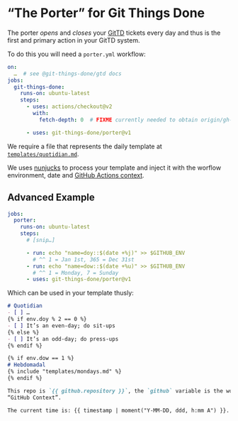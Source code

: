# “The Porter” for Git Things Done

The porter *opens* and *closes* your [GitTD] tickets every day
and thus is the first and primary action in your GitTD system.

To do this you will need a `porter.yml` workflow:

```yaml
on:
  …  # see @git-things-done/gtd docs
jobs:
  git-things-done:
    runs-on: ubuntu-latest
    steps:
      - uses: actions/checkout@v2
        with:
          fetch-depth: 0  # FIXME currently needed to obtain origin/gh-pages:CURRENT

      - uses: git-things-done/porter@v1
```

We require a file that represents the daily template at
[`templates/quotidian.md`][quotidian].

We uses [nunjucks][] to process your template and inject it with the worflow
environment, date and [GitHub Actions context][context].


## Advanced Example

```yaml
jobs:
  porter:
    runs-on: ubuntu-latest
    steps:
      # [snip…]

      - run: echo "name=doy::$(date +%j)" >> $GITHUB_ENV
        # ^^ 1 = Jan 1st, 365 = Dec 31st
      - run: echo "name=dow::$(date +%u)" >> $GITHUB_ENV
        # ^^ 1 = Monday, 7 = Sunday
      - uses: git-things-done/porter@v1
```

Which can be used in your template thusly:

```markdown
# Quotidian
- [ ] …
{% if env.doy % 2 == 0 %}
- [ ] It’s an even-day; do sit-ups
{% else %}
- [ ] It’s an odd-day; do press-ups
{% endif %}

{% if env.dow == 1 %}
# Hebdomadal
{% include "templates/mondays.md" %}
{% endif %}

This repo is `{{ github.repository }}`, the `github` variable is the workflow’s
“GitHub Context”.

The current time is: {{ timestamp | moment("Y-MM-DD, ddd, h:mm A") }}.
```

[GitTD]: https://github.com/git-things-done
[context]: https://docs.github.com/en/actions/learn-github-actions/contexts#github-context
[quotidian]: https://github.com/git-things-done/gtd/blob/main/templates/quotidian.md
[nunjucks]: https://mozilla.github.io/nunjucks/
